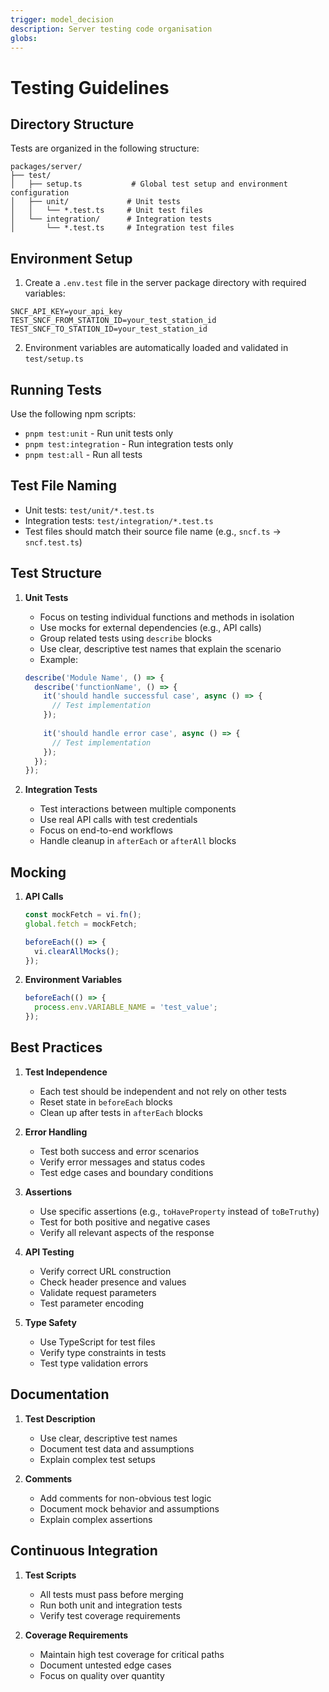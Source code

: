 ```yaml
---
trigger: model_decision
description: Server testing code organisation
globs: 
---
```

# Testing Guidelines

## Directory Structure

Tests are organized in the following structure:
```
packages/server/
├── test/
│   ├── setup.ts           # Global test setup and environment configuration
│   ├── unit/             # Unit tests
│   │   └── *.test.ts     # Unit test files
│   └── integration/      # Integration tests
│       └── *.test.ts     # Integration test files
```

## Environment Setup

1. Create a `.env.test` file in the server package directory with required variables:
```
SNCF_API_KEY=your_api_key
TEST_SNCF_FROM_STATION_ID=your_test_station_id
TEST_SNCF_TO_STATION_ID=your_test_station_id
```

2. Environment variables are automatically loaded and validated in `test/setup.ts`

## Running Tests

Use the following npm scripts:
- `pnpm test:unit` - Run unit tests only
- `pnpm test:integration` - Run integration tests only
- `pnpm test:all` - Run all tests

## Test File Naming

- Unit tests: `test/unit/*.test.ts`
- Integration tests: `test/integration/*.test.ts`
- Test files should match their source file name (e.g., `sncf.ts` → `sncf.test.ts`)

## Test Structure

1. **Unit Tests**
   - Focus on testing individual functions and methods in isolation
   - Use mocks for external dependencies (e.g., API calls)
   - Group related tests using `describe` blocks
   - Use clear, descriptive test names that explain the scenario
   - Example:
   ```typescript
   describe('Module Name', () => {
     describe('functionName', () => {
       it('should handle successful case', async () => {
         // Test implementation
       });
       
       it('should handle error case', async () => {
         // Test implementation
       });
     });
   });
   ```

2. **Integration Tests**
   - Test interactions between multiple components
   - Use real API calls with test credentials
   - Focus on end-to-end workflows
   - Handle cleanup in `afterEach` or `afterAll` blocks

## Mocking

1. **API Calls**
   ```typescript
   const mockFetch = vi.fn();
   global.fetch = mockFetch;
   
   beforeEach(() => {
     vi.clearAllMocks();
   });
   ```

2. **Environment Variables**
   ```typescript
   beforeEach(() => {
     process.env.VARIABLE_NAME = 'test_value';
   });
   ```

## Best Practices

1. **Test Independence**
   - Each test should be independent and not rely on other tests
   - Reset state in `beforeEach` blocks
   - Clean up after tests in `afterEach` blocks

2. **Error Handling**
   - Test both success and error scenarios
   - Verify error messages and status codes
   - Test edge cases and boundary conditions

3. **Assertions**
   - Use specific assertions (e.g., `toHaveProperty` instead of `toBeTruthy`)
   - Test for both positive and negative cases
   - Verify all relevant aspects of the response

4. **API Testing**
   - Verify correct URL construction
   - Check header presence and values
   - Validate request parameters
   - Test parameter encoding

5. **Type Safety**
   - Use TypeScript for test files
   - Verify type constraints in tests
   - Test type validation errors

## Documentation

1. **Test Description**
   - Use clear, descriptive test names
   - Document test data and assumptions
   - Explain complex test setups

2. **Comments**
   - Add comments for non-obvious test logic
   - Document mock behavior and assumptions
   - Explain complex assertions

## Continuous Integration

1. **Test Scripts**
   - All tests must pass before merging
   - Run both unit and integration tests
   - Verify test coverage requirements

2. **Coverage Requirements**
   - Maintain high test coverage for critical paths
   - Document untested edge cases
   - Focus on quality over quantity

